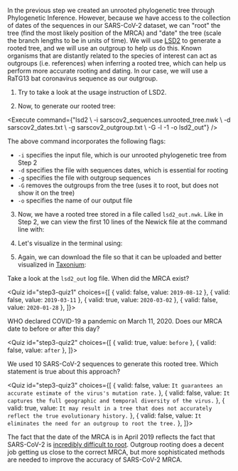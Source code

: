 <script>
import Link from "$components/Link.svelte";
import Execute from "$components/Execute.svelte";
import Quiz from "$components/Quiz.svelte";
</script>

In the previous step we created an unrooted phylogenetic tree through Phylogenetic Inference. However, because we have access to the collection of dates of the sequences in our SARS-CoV-2 dataset, we can "root" the tree (find the most likely position of the MRCA) and "date" the tree (scale the branch lengths to be in units of time). We will use [LSD2](https://github.com/tothuhien/lsd2) to generate a rooted tree, and we will use an outgroup to help us do this. Known organisms that are distantly related to the species of interest can act as outgroups (i.e. references) when inferring a rooted tree, which can help us perform more accurate rooting and dating. In our case, we will use a RaTG13 bat coronavirus sequence as our outgroup. 

1. Try <Execute command="lsd2 -help" inline /> to take a look at the usage instruction of LSD2.

2. Now, to generate our rooted tree:

<Execute command={"lsd2 \\ -i sarscov2_sequences.unrooted_tree.nwk \\ -d sarscov2_dates.txt \\ -g sarscov2_outgroup.txt \\ -G -l -1 -o lsd2_out"} /> 

The above command incorporates the following flags:

- `-i` specifies the input file, which is our unrooted phylogenetic tree from Step 2
- `-d` specifies the file with sequences dates, which is essential for rooting
- `-g` specifies the file with outgroup sequences
- `-G` removes the outgroups from the tree (uses it to root, but does not show it on the tree)
- `-o` specifies the name of our output file

3. Now, we have a rooted tree stored in a file called `lsd2_out.nwk`. Like in Step 2, we can view the first 10 lines of the Newick file at the command line with:

<Execute command="head -10 lsd2_out.nwk" />

4. Let's visualize in the terminal using:

<Execute command="nw_display - < lsd2_out.nwk" />

5. Again, we can download the file so that it can be uploaded and better visualized in [Taxonium](https://taxonium.org/?xType=x_dist):

<Execute command="download lsd2_out.nwk" />  

Take a look at the `lsd2_out` log file. When did the MRCA exist?

<Quiz
	id="step3-quiz1"
	choices={[
		{ valid: false, value: `2019-08-12` },
		{ valid: false, value: `2019-03-11` },
		{ valid: true, value: `2020-03-02` },
		{ valid: false, value: `2020-01-28` },
    ]}>
	<span slot="prompt"></span>
</Quiz>

WHO declared COVID-19 a pandemic on March 11, 2020. Does our MRCA date to before or after this day?

<Quiz
	id="step3-quiz2"
	choices={[
		{ valid: true, value: `before` },
		{ valid: false, value: `after` },
    ]}>
	<span slot="prompt"></span>
</Quiz>

We used 10 SARS-CoV-2 sequences to generate this rooted tree. Which statement is true about this approach?

<Quiz
	id="step3-quiz3"
	choices={[
		{ valid: false, value: `It guarantees an accurate estimate of the virus's mutation rate.` },
		{ valid: false, value: `It captures the full geographic and temporal diversity of the virus.` },
		{ valid: true, value: `It may result in a tree that does not accurately reflect the true evolutionary history.` },
		{ valid: false, value: `It eliminates the need for an outgroup to root the tree.` },
    ]}>
	<span slot="prompt"></span>
</Quiz>

The fact that the date of the MRCA is in April 2019 reflects the fact that SARS-CoV-2 is [incredibly difficult to root](https://doi.org/10.1126/science.abp8337). Outgroup rooting does a decent job getting us close to the correct MRCA, but more sophisticated methods are needed to improve the accuracy of SARS-CoV-2 MRCA.
